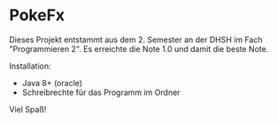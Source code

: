 # PokeFx

Dieses Projekt entstammt aus dem 2. Semester an der DHSH im Fach "Programmieren 2".
Es erreichte die Note 1.0 und damit die beste Note.



Installation:
- Java 8+ (oracle)
- Schreibrechte für das Programm im Ordner

Viel Spaß!
